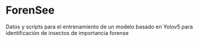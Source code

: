 # ForenSee
Datos y scripts para el entrenamiento de un modelo basado en Yolov5 para identificación de insectos de importancia forense

